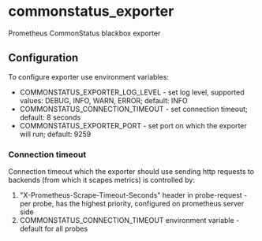 # commonstatus_exporter
Prometheus CommonStatus blackbox exporter

## Configuration

To configure exporter use environment variables:
* COMMONSTATUS_EXPORTER_LOG_LEVEL - set log level, supported values: DEBUG, INFO, WARN, ERROR; default: INFO
* COMMONSTATUS_CONNECTION_TIMEOUT - set connection timeout; default: 8 seconds
* COMMONSTATUS_EXPORTER_PORT - set port on which the exporter will run; default: 9259

### Connection timeout

Connection timeout which the exporter should use sending http requests to backends (from which it scapes metrics) is controlled by:

1. "X-Prometheus-Scrape-Timeout-Seconds" header in probe-request - per probe, has the highest priority, configured on prometheus server side
2. COMMONSTATUS_CONNECTION_TIMEOUT environment variable - default for all probes
